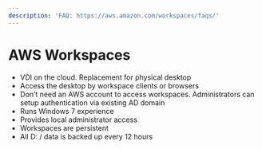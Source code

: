 ```yaml
---
description: 'FAQ: https://aws.amazon.com/workspaces/faqs/'
---
```


# AWS Workspaces

* VDI on the cloud. Replacement for physical desktop
* Access the desktop by workspace clients or browsers
* Don’t need an AWS account to access workspaces. Administrators can setup authentication via existing AD domain
* Runs Windows 7 experience
* Provides local administrator access
* Workspaces are persistent
* All D: / data is backed up every 12 hours

